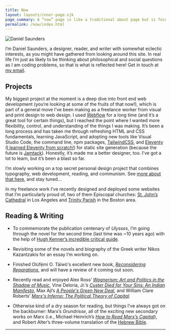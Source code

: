 ```yaml
---
title: Now
layout: layouts/inner-page.njk
page_summary: A “now” page is like a traditional about page but is focused on what I’m doing at the present moment. It’s subject to change! <a href="https://nownownow.com/about" target="_blank">Read more about now pages.</a>
permalink: /now/index.html
---
```


<img src="{{ site.avatar }}" alt="Daniel Saunders" class="rounded-full shadow-md w-40 h-40 mb-8" />

I’m Daniel Saunders, a designer, reader, and writer with somewhat eclectic interests, as you might have gathered from looking around this site. In real life I’m just as likely to be thinking about philosophical and social questions as I am coding problems, so that is what is reflected here! Get in touch at [my email](mailto:daniel.thomas.saunders@gmail).

## Projects

My biggest project at the moment is a deep dive into front end web development (you’re looking at some of the fruits of that now!), which is part of a general move I’ve been making as a freelance worker from visual and print design to web design. I used <a href="https://webflow.com/" target="_blank">Webflow</a> for a long time (and it’s a great tool for certain things), but I reached the point where I wanted more flexibility, control, and understanding of the things I was making. It’s been a long process and has taken me through refreshing HTML and CSS fundamentals, learning JavaScript, and adopting new tools like Visual Studio Code, the command line, npm packages, <a href="https://tailwindcss.com/" target="_blank">TailwindCSS</a>, and <a href="https://www.11ty.dev/" target="_blank">Eleventy</a> (<a href="https://learneleventyfromscratch.com/lesson/31.html#the-end" target="_blank">I learned Eleventy from scratch!</a>) for static site generation (because the future is <a href="https://jamstack.org/" target="_blank">Jamtack</a>). Honestly, it’s made me a better designer, too. I’ve got a lot to learn, but it’s been a blast so far.

I’m slowly working on a top secret personal design project that combines typography, web development, reading, and communism. See <a href="https://twitter.com/dothedan/status/1492280983181135874?cxt=HHwWhMCoubrp0rUpAAAA" target="_blank">more about that here</a>, and stay tuned...

In my freelance work I’ve recently designed and deployed some websites that I’m particularly proud of, two of them Episcopal churches: <a href="https://www.stjohnsla.org/" target="_blank">St. John’s Cathedral</a> in Los Angeles and <a href="https://www.trinitynewton.org/" target="_blank">Trinity Parish</a> in the Boston area.

## Reading & Writing

- To commemorate the publication centenary of _Ulysses_, I’m going through the novel for the second time (last time was ~10 years ago) with the help of <a href="https://www.goodreads.com/book/show/30339.Ulysses" target="_blank">Hugh Kenner’s incredible critical guide</a>.

- Revisiting some of the novels and biography of the Greek writer Nikos Kazantzakis for an essay I’m working on.

- Finished Olúfẹ́mi O. Táíwò's excellent new book, <a href="https://global.oup.com/academic/product/reconsidering-reparations-9780197508893?cc=us&lang=en&" target="_blank"><em>Reconsidering Reparations</em></a>, and will have a review of it coming out soon.

- Recently read and enjoyed Alex Ross’ <a href="https://us.macmillan.com/books/9780374285937/wagnerism" target="_blank"><em>Wagnerism: Art and Politics in the Shadow of Music</em></a>, Vine Deloria, Jr.’s <a href="https://www.oupress.com/9780806121291/custer-died-for-your-sins/" target="_blank"><em>Custer Died for Your Sins: An Indian Manifesto</em></a>, Max Ajl’s <a href="https://www.plutobooks.com/9780745341750/a-peoples-green-new-deal/" target="_blank"><em>A People's Green New Deal</em></a>, and William Clare Roberts’ <a href="https://press.princeton.edu/books/paperback/9780691180816/marxs-inferno" target="_blank"><em>Marx's Inferno: The Political Theory of Capital</em></a>.

- Otherwise kind of a dry season for reading, but things I’ve always got on the backburner: Marx’s _Grundrisse_, all of the exciting new secondary works on Marx (i.e., Michael Heinrich’s <a href="https://monthlyreview.org/product/how-to-read-marxs-capital/" target="_blank"><em>How to Read Marx’s Capital</em></a>), and Robert Alter’s three-volume translation of the <a href="https://wwnorton.com/books/9780393292497" target="_blank">Hebrew Bible</a>.

<hr class="opacity-25"><br>

<div id="gr_custom_widget_1656358133"></div>

<script src="https://www.goodreads.com/review/custom_widget/6334235.Currently%20Reading?cover_position=left&cover_size=medium&num_books=12&order=a&shelf=currently-reading&show_author=1&show_cover=1&show_rating=0&show_review=0&show_tags=0&show_title=1&sort=date_added&widget_bg_color=FFFFFF&widget_bg_transparent=&widget_border_width=1&widget_id=1656358133&widget_text_color=000000&widget_title_size=large&widget_width=full" type="text/javascript" charset="utf-8"></script>
